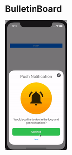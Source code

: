 # BulletinBoard

![](https://github.com/active-sludge/BulletinBoard/blob/main/BulletinBoardGif.gif?raw=true)
